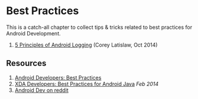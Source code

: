 # Best Practices

This is a catch-all chapter to collect tips & tricks related to best practices for Android Development.

1. [5 Principles of Android Logging](http://coreylatislaw.com/5-principles-of-android-logging/) (Corey Latislaw, Oct 2014)


## Resources

1. [Android Developers: Best Practices](http://developer.android.com/guide/practices/index.html)
2. [XDA Developers: Best Practices for Android Java](http://forum.xda-developers.com/showthread.php?t=2635275) *Feb 2014*
3. [Android Dev on reddit](http://www.reddit.com/r/androiddev/)

